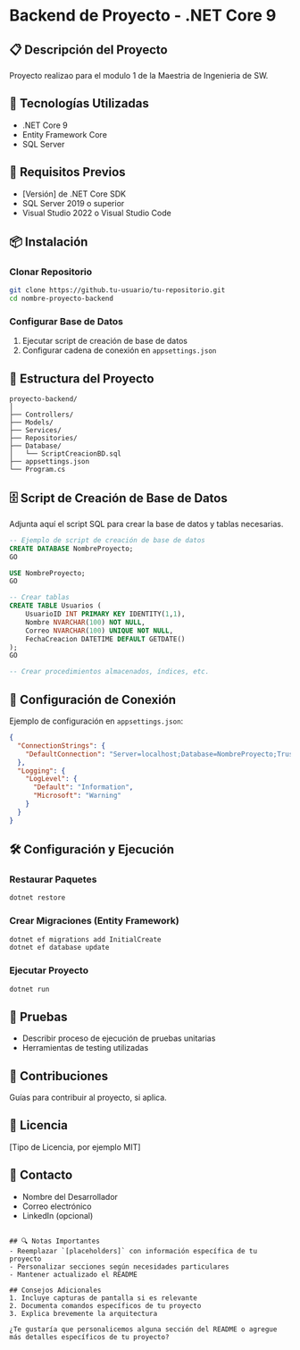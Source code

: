 # Backend de Proyecto - .NET Core 9

## 📋 Descripción del Proyecto
Proyecto realizao para el modulo 1 de la Maestria de Ingenieria de SW.

## 🚀 Tecnologías Utilizadas
- .NET Core 9
- Entity Framework Core
- SQL Server
  

## 🔧 Requisitos Previos
- [Versión] de .NET Core SDK
- SQL Server 2019 o superior
- Visual Studio 2022 o Visual Studio Code

## 📦 Instalación

### Clonar Repositorio
```bash
git clone https://github.tu-usuario/tu-repositorio.git
cd nombre-proyecto-backend
```

### Configurar Base de Datos
1. Ejecutar script de creación de base de datos
2. Configurar cadena de conexión en `appsettings.json`

## 📄 Estructura del Proyecto
```
proyecto-backend/
│
├── Controllers/
├── Models/
├── Services/
├── Repositories/
├── Database/
│   └── ScriptCreacionBD.sql
├── appsettings.json
└── Program.cs
```

## 🗄️ Script de Creación de Base de Datos
Adjunta aquí el script SQL para crear la base de datos y tablas necesarias.

```sql
-- Ejemplo de script de creación de base de datos
CREATE DATABASE NombreProyecto;
GO

USE NombreProyecto;
GO

-- Crear tablas
CREATE TABLE Usuarios (
    UsuarioID INT PRIMARY KEY IDENTITY(1,1),
    Nombre NVARCHAR(100) NOT NULL,
    Correo NVARCHAR(100) UNIQUE NOT NULL,
    FechaCreacion DATETIME DEFAULT GETDATE()
);
GO

-- Crear procedimientos almacenados, índices, etc.
```

## 🔐 Configuración de Conexión
Ejemplo de configuración en `appsettings.json`:

```json
{
  "ConnectionStrings": {
    "DefaultConnection": "Server=localhost;Database=NombreProyecto;Trusted_Connection=True;MultipleActiveResultSets=true"
  },
  "Logging": {
    "LogLevel": {
      "Default": "Information",
      "Microsoft": "Warning"
    }
  }
}
```

## 🛠️ Configuración y Ejecución

### Restaurar Paquetes
```bash
dotnet restore
```

### Crear Migraciones (Entity Framework)
```bash
dotnet ef migrations add InitialCreate
dotnet ef database update
```

### Ejecutar Proyecto
```bash
dotnet run
```

## 🧪 Pruebas
- Describir proceso de ejecución de pruebas unitarias
- Herramientas de testing utilizadas

## 🤝 Contribuciones
Guías para contribuir al proyecto, si aplica.

## 📜 Licencia
[Tipo de Licencia, por ejemplo MIT]

## 👥 Contacto
- Nombre del Desarrollador
- Correo electrónico
- LinkedIn (opcional)
```

## 🔍 Notas Importantes
- Reemplazar `[placeholders]` con información específica de tu proyecto
- Personalizar secciones según necesidades particulares
- Mantener actualizado el README

## Consejos Adicionales
1. Incluye capturas de pantalla si es relevante
2. Documenta comandos específicos de tu proyecto
3. Explica brevemente la arquitectura

¿Te gustaría que personalicemos alguna sección del README o agregue más detalles específicos de tu proyecto?
